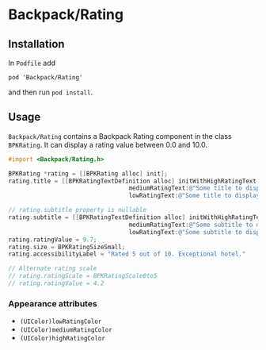 # Backpack/Rating

## Installation

In `Podfile` add

```
pod 'Backpack/Rating'
```

and then run `pod install`.

## Usage

`Backpack/Rating` contains a Backpack Rating component in the class `BPKRating`. It can display a rating value between 0.0 and 10.0.

```objective-c
#import <Backpack/Rating.h>

BPKRating *rating = [[BPKRating alloc] init];
rating.title = [[BPKRatingTextDefinition alloc] initWithHighRatingText:@"Some title to display when the value is high"
                                  mediumRatingText:@"Some title to display when the value is medium"
                                  lowRatingText:@"Some title to display when the value is low"];

// rating.subtitle property is nullable
rating.subtitle = [[BPKRatingTextDefinition alloc] initWithHighRatingText:@"Some subtitle to display when the value is high"
                                  mediumRatingText:@"Some subtitle to display when the value is medium"
                                  lowRatingText:@"Some subtitle to display when the value is low"];
rating.ratingValue = 9.7;
rating.size = BPKRatingSizeSmall;
rating.accessibilityLabel = "Rated 5 out of 10. Exceptional hotel."

// Alternate rating scale
// rating.ratingScale = BPKRatingScale0to5
// rating.ratingValue = 4.2
```

### Appearance attributes

- `(UIColor)lowRatingColor`
- `(UIColor)mediumRatingColor`
- `(UIColor)highRatingColor`
